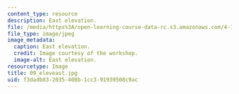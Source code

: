 ```yaml
---
content_type: resource
description: East elevation.
file: /media/https%3A/open-learning-course-data-rc.s3.amazonaws.com/4-170-ecuador-workshop-fall-2006/f3dadb832035408b1cc391939508c9ac_09_eleveast.jpg
file_type: image/jpeg
image_metadata:
  caption: East elevation.
  credit: Image courtesy of the workshop.
  image-alt: East elevation.
resourcetype: Image
title: 09_eleveast.jpg
uid: f3dadb83-2035-408b-1cc3-91939508c9ac
---
```

